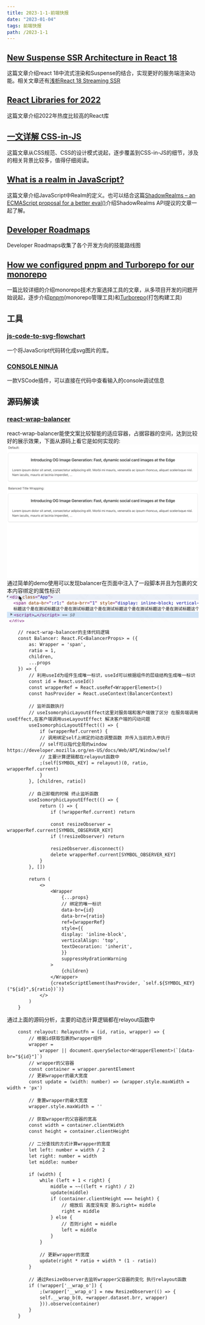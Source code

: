 ```yaml
---
title: 2023-1-1-前端快报
date: "2023-01-04"  
tags: 前端快报
path: /2023-1-1
---
```



## [New Suspense SSR Architecture in React 18](https://github.com/reactwg/react-18/discussions/37)  
这篇文章介绍react 18中流式渲染和Suspense的结合，实现更好的服务端渲染功能。相关文章还有[浅析React 18 Streaming SSR](https://juejin.cn/post/7064759195710521381)

## [React Libraries for 2022](https://www.robinwieruch.de/react-libraries/)  
这篇文章介绍2022年热度比较高的React库

## [一文详解 CSS-in-JS](https://developer.aliyun.com/article/781882)  
这篇文章从CSS规范、CSS的设计模式说起，逐步覆盖到CSS-in-JS的细节，涉及的相关背景比较多，值得仔细阅读。

## [What is a realm in JavaScript?](https://weizman.github.io/page-what-is-a-realm-in-js/#identity-discontinuity)  
这篇文章介绍JavaScript中Realm的定义。也可以结合这篇[ShadowRealms – an ECMAScript proposal for a better eval()](https://2ality.com/2022/04/shadow-realms.html)介绍ShadowRealms API提议的文章一起了解。

## [Developer Roadmaps](https://roadmap.sh/roadmaps/)
Developer Roadmaps收集了各个开发方向的技能路线图

## [How we configured pnpm and Turborepo for our monorepo](https://nhost.io/blog/how-we-configured-pnpm-and-turborepo-for-our-monorepo)  
一篇比较详细的介绍monorepo技术方案选择工具的文章，从多项目开发的问题开始说起，逐步介绍[pnpm](https://github.com/pnpm/pnpm)(monorepo管理工具)和[Turborepo](https://github.com/vercel/turbo)(打包构建工具)

## 工具

### [js-code-to-svg-flowchart](https://github.com/Bogdan-Lyashenko/js-code-to-svg-flowchart)  
一个将JavaScript代码转化成svg图片的库。

### [CONSOLE NINJA](https://console-ninja.com/)  
一款VSCode插件，可以直接在代码中查看输入的console调试信息

## 源码解读

### [react-wrap-balancer](https://github.com/shuding/react-wrap-balancer)  
react-wrap-balancer能使文案比较智能的适应容器，占据容器的空间，达到比较好的展示效果，下面从源码上看它是如何实现的:
![react-wrap-balancer](../weeklyReport22/blancer.gif) 
通过简单的demo使用可以发现balancer在页面中注入了一段脚本并且为包裹的文本内容绑定的属性标识
![balancer-show](../weeklyReport22/blancerShow.png) 


        // react-wrap-balancer的主体代码逻辑
        const Balancer: React.FC<BalancerProps> = ({
            as: Wrapper = 'span',
            ratio = 1,
            children,
            ...props
        }) => {
            // 利用useId为组件生成唯一标识，useId可以根据组件的层级结构生成唯一标识
            const id = React.useId()
            const wrapperRef = React.useRef<WrapperElement>()
            const hasProvider = React.useContext(BalancerContext)

            // 监听函数执行
            // useIsomorphicLayoutEffect这里对服务端和客户端做了区分 在服务端调用useEffect,在客户端调用useLayoutEffect 解决客户端的闪动问题
            useIsomorphicLayoutEffect(() => {
                if (wrapperRef.current) {
                // 调用绑定self上绑定的动态调整函数 并传入当前的入参执行
                // self可以指代全局的window https://developer.mozilla.org/en-US/docs/Web/API/Window/self
                // 主要计算逻辑都在relayout函数中
                ;(self[SYMBOL_KEY] = relayout)(0, ratio, wrapperRef.current)
                }
            }, [children, ratio])

            // 自己卸载的时候 终止监听函数
            useIsomorphicLayoutEffect(() => {
                return () => {
                    if (!wrapperRef.current) return

                    const resizeObserver = wrapperRef.current[SYMBOL_OBSERVER_KEY]
                    if (!resizeObserver) return

                    resizeObserver.disconnect()
                    delete wrapperRef.current[SYMBOL_OBSERVER_KEY]
                }
            }, [])

            return (
                <>
                    <Wrapper
                        {...props}
                        // 绑定的唯一标识
                        data-br={id}
                        data-brr={ratio}
                        ref={wrapperRef}
                        style={{
                        display: 'inline-block',
                        verticalAlign: 'top',
                        textDecoration: 'inherit',
                        }}
                        suppressHydrationWarning
                    >
                        {children}
                    </Wrapper>
                    {createScriptElement(hasProvider, `self.${SYMBOL_KEY}("${id}",${ratio})`)}
                </>
            )
        }

通过上面的源码分析，主要的动态计算逻辑都在relayout函数中


        const relayout: RelayoutFn = (id, ratio, wrapper) => {
            // 根据id获取包裹的wrapper组件
            wrapper =
                wrapper || document.querySelector<WrapperElement>(`[data-br="${id}"]`)
            // wrapper的父容器
            const container = wrapper.parentElement
            // 更新wrapper的最大宽度
            const update = (width: number) => (wrapper.style.maxWidth = width + 'px')

            // 重置wrapper的最大宽度
            wrapper.style.maxWidth = ''

            // 获取wrapper的父容器的宽高
            const width = container.clientWidth
            const height = container.clientHeight

            // 二分查找的方式计算wrapper的宽度
            let left: number = width / 2
            let right: number = width
            let middle: number

            if (width) {
                while (left + 1 < right) {
                    middle = ~~((left + right) / 2)
                    update(middle)
                    if (container.clientHeight === height) {
                        // 缩放后 高度没有变 那么right= middle
                        right = middle
                    } else {
                        // 否则right = middle
                        left = middle
                    }
                }

                // 更新wrapper的宽度
                update(right * ratio + width * (1 - ratio))
            }

            // 通过ResizeObserver去监听wrapper父容器的变化 执行relayout函数
            if (!wrapper['__wrap_o']) {
                ;(wrapper['__wrap_o'] = new ResizeObserver(() => {
                self.__wrap_b(0, +wrapper.dataset.brr, wrapper)
                })).observe(container)
            }
        }





